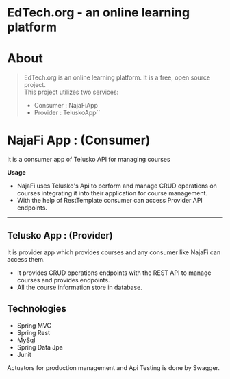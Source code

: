# EdTech.org - an online learning platform

# About
>EdTech.org is an online learning platform. It is a free, open source project.<br>
This project utilizes two services:
>- Consumer : NajaFiApp
>- Provider : TeluskoApp``

# NajaFi App : (Consumer)
It is a consumer app of Telusko API for managing courses

**Usage**
- NajaFi uses Telusko's Api to perform and manage CRUD operations on courses
integrating it into their application for course management.
- With the help of RestTemplate consumer can access Provider API endpoints.

---

## Telusko App : (Provider)
It is provider app which provides courses and any consumer like NajaFi can access them.

- It provides CRUD operations endpoints with the REST API to manage courses and provides 
endpoints.
- All the course information store in database.

## Technologies 

* Spring MVC
* Spring Rest
* MySql
* Spring Data Jpa
* Junit

Actuators for production management and Api Testing is done by Swagger.

